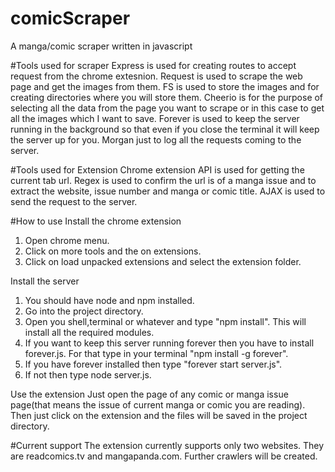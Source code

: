 # comicScraper
A manga/comic scraper written in javascript

#Tools used for scraper
Express is used for creating routes to accept request from the chrome extesnion.
Request is used to scrape the web page and get the images from them.
FS is used to store the images and for creating directories where you will store them.
Cheerio is for the purpose of selecting all the data from the page you want to scrape or in this case to get all the images which I want to save.
Forever is used to keep the server running in the background so that even if you close the terminal it will keep the server up for you.
Morgan just to log all the requests coming to the server.

#Tools used for Extension
Chrome extension API is used for getting the current tab url.
Regex is used to confirm the url is of a manga issue and to extract the website, issue number and manga or comic title.
AJAX is used to send the request to the server.

#How to use
Install the chrome extension
1. Open chrome menu.
2. Click on more tools and the on extensions.
3. Click on load unpacked extensions and select the extension folder.

Install the server
1. You should have node and npm installed.
2. Go into the project directory.
3. Open you shell,terminal or whatever and type "npm install". This will install all the required modules.
4. If you want to keep this server running forever then you have to install forever.js. For that type in your terminal "npm install -g forever".
5. If you have forever installed then type "forever start server.js".
6. If not then type node server.js.

Use the extension
Just open the page of any comic or manga issue page(that means the issue of current manga or comic you are reading). Then just click on the extension and the files will be saved in the project directory.

#Current support
The extension currently supports only two websites. They are readcomics.tv and mangapanda.com. Further crawlers will be created.